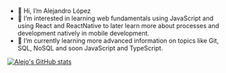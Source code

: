 - 👋 Hi, I’m Alejandro López
- 👀 I’m interested in learning web fundamentals using JavaScript and using React and ReactNative to later learn more about processes and development natively in mobile development.
- 🌱 I’m currently learning more advanced information on topics like Git, SQL, NoSQL and soon JavaScript and TypeScript.
<!---
- 💞️ I’m looking to collaborate on ...
- 📫 How to reach me ...
--->
<!---
AlejandroLlano/AlejandroLlano is a ✨ special ✨ repository because its `README.md` (this file) appears on your GitHub profile.
You can click the Preview link to take a look at your changes.
--->
[![Alejo's GitHub stats](https://github-readme-stats.vercel.app/api?username=AlejandroLlano)](https://github.com/AlejandroLlano/github-readme-stats)
